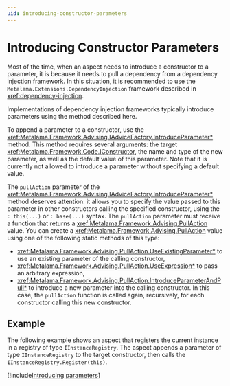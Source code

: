 ```yaml
---
uid: introducing-constructor-parameters
---
```


# Introducing Constructor Parameters

Most of the time, when an aspect needs to introduce a constructor to a parameter, it is because it needs to pull a dependency from a dependency injection framework. In this situation, it is recommended to use the `Metalama.Extensions.DependencyInjection` framework described in <xref:dependency-injection>.

Implementations of dependency injection frameworks typically introduce parameters using the method described here.

To append a parameter to a constructor, use the <xref:Metalama.Framework.Advising.IAdviceFactory.IntroduceParameter*> method. This method requires several arguments: the target <xref:Metalama.Framework.Code.IConstructor>, the name and type of the new parameter, as well as the default value of this parameter. Note that it is currently not allowed to introduce a parameter without specifying a default value.

The `pullAction` parameter of the <xref:Metalama.Framework.Advising.IAdviceFactory.IntroduceParameter*> method deserves attention: it allows you to specify the value passed to this parameter in other constructors calling the specified constructor, using the `: this(...)` or `: base(...)` syntax. The `pullAction` parameter must receive a function that returns a <xref:Metalama.Framework.Advising.PullAction> value. You can create a <xref:Metalama.Framework.Advising.PullAction> value using one of the following static methods of this type:

*  <xref:Metalama.Framework.Advising.PullAction.UseExistingParameter*>  to use an existing parameter of the calling constructor,
*  <xref:Metalama.Framework.Advising.PullAction.UseExpression*> to pass an arbitrary expression,
*  <xref:Metalama.Framework.Advising.PullAction.IntroduceParameterAndPull*> to introduce a new parameter into the calling constructor. In this case, the `pullAction` function is called again, recursively, for each constructor calling this new constructor.


## Example

The following example shows an aspect that registers the current instance in a registry of type `IInstanceRegistry`. The aspect appends a parameter of type `IInstanceRegistry` to the target constructor, then calls the `IInstanceRegistry.Register(this)`.

[!include[Introducing parameters](../../../../code/Metalama.Documentation.SampleCode.AspectFramework/IntroduceParameter.cs)]
